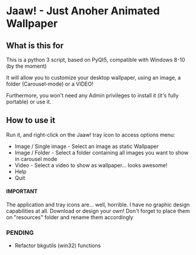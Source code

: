 # Jaaw! - Just Anoher Animated Wallpaper

## What is this for

This is a python 3 script, based on PyQt5, compatible with Windows 8-10 (by the moment)

It will allow you to customize your desktop wallpaper, using an image, a folder (Carousel-mode) or a VIDEO!

Furthermore, you won't need any Admin privileges to install it (it's fully portable) or use it.

## How to use it

Run it, and right-click on the Jaaw! tray icon to access options menu:

* Image / Single image - Select an image as static Wallpaper
* Image / Folder - Select a folder containing all images you want to show in carousel mode
* Video - Select a video to show as wallpaper... looks awesome!
* Help
* Quit

#### IMPORTANT

The application and tray icons are... well, horrible. I have no graphic design capabilities at all. Download or design your own! Don't forget to place them on "resources" folder and rename them accordingly

### PENDING

* Refactor bkgutils (win32) functions